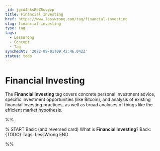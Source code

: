 ```yaml
---
_id: jgcAJnksReZRuvgzp
title: Financial Investing
href: https://www.lesswrong.com/tag/financial-investing
slug: financial-investing
type: tag
tags:
  - LessWrong
  - Concept
  - Tag
synchedAt: '2022-09-01T09:42:46.042Z'
status: todo
---
```


# Financial Investing

The **Financial Investing** tag covers concrete personal investment advice, specific investment opportunities (like Bitcoin), and analysis of existing financial investing practices, as well as broad analyses of things like the efficient market hypothesis.


%%

% START
Basic (and reversed card)
What is **Financial Investing**?
Back: {TODO}
Tags: LessWrong
END

%%
	
